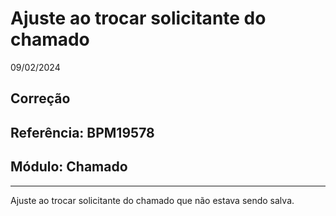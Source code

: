 # Ajuste ao trocar solicitante do chamado
09/02/2024
## Correção
## Referência: BPM19578
## Módulo: Chamado
***

Ajuste ao trocar solicitante do chamado que não estava sendo salva.
